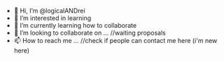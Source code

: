 - 👋 Hi, I’m @logicalANDrei
- 👀 I’m interested in learning
- 🌱 I’m currently learning how to collaborate
- 💞️ I’m looking to collaborate on ... //waiting proposals
- 📫 How to reach me ... //check if people can contact me here (i'm new here)

<!---
logicalANDrei/logicalANDrei is a ✨ special ✨ repository because its `README.md` (this file) appears on your GitHub profile.
You can click the Preview link to take a look at your changes.
--->
